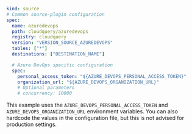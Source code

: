 ```yaml copy
kind: source
# Common source-plugin configuration
spec:
  name: azuredevops
  path: cloudquery/azuredevops
  registry: cloudquery
  version: "VERSION_SOURCE_AZUREDEVOPS"
  tables: ["*"]
  destinations: ["DESTINATION_NAME"]

  # Azure DevOps specific configuration
  spec:
    personal_access_token: "${AZURE_DEVOPS_PERSONAL_ACCESS_TOKEN}"
    organization_url: "${AZURE_DEVOPS_ORGANIZATION_URL}"
    # Optional parameters
    # concurrency: 10000
```

This example uses the `AZURE_DEVOPS_PERSONAL_ACCESS_TOKEN` and `AZURE_DEVOPS_ORGANIZATION_URL` environment variables. You can also hardcode the values in the configuration file, but this is not advised for production settings.
